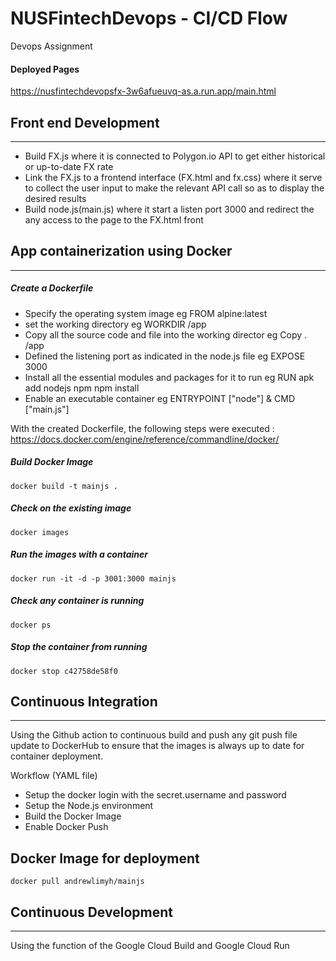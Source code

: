 # NUSFintechDevops - CI/CD Flow
Devops Assignment 

#### Deployed Pages
https://nusfintechdevopsfx-3w6afueuvq-as.a.run.app/main.html

## Front end Development
***
- Build FX.js where it is connected to Polygon.io API to get either historical or up-to-date FX rate
- Link the FX.js to a frontend interface (FX.html and fx.css) where it serve to collect the user input to make the relevant API call so as to display the desired results
- Build node.js(main.js) where it start a listen port 3000 and redirect the any access to the page to the FX.html front

## App containerization using Docker
***
##### Create a Dockerfile

- Specify the operating system image                            eg FROM alpine:latest
- set the working directory                                     eg WORKDIR /app
- Copy all the source code and file into the working director   eg Copy . /app
- Defined the listening port as indicated in the node.js file   eg EXPOSE 3000
- Install all the essential modules and packages for it to run  eg RUN apk add nodejs npm npm install
- Enable an executable container                                eg ENTRYPOINT ["node"] & CMD ["main.js"]

With the created Dockerfile, the following steps were executed :
https://docs.docker.com/engine/reference/commandline/docker/

##### Build Docker Image 
```docker build -t mainjs . ```

##### Check on the existing image
```docker images ```

##### Run the images with a container
```docker run -it -d -p 3001:3000 mainjs ```

##### Check any container is running
```docker ps ```

##### Stop the container from running
 ```docker stop c42758de58f0 ```
 
## Continuous Integration
***
Using the Github action to continuous build and push any git push file update to DockerHub to ensure that the images is always up to date for container deployment.

Workflow (YAML file)
- Setup the docker login with the secret.username and password
- Setup the Node.js environment
- Build the Docker Image
- Enable Docker Push

 Docker Image for deployment 
 ---
 ```docker pull andrewlimyh/mainjs```

## Continuous Development 
***
Using the function of the Google Cloud Build and Google Cloud Run








